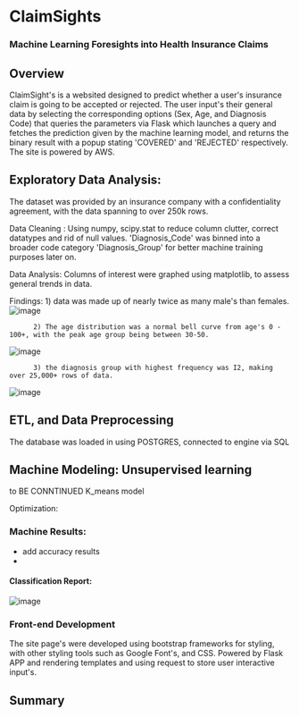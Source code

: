 # ClaimSights
### Machine Learning Foresights into Health Insurance Claims

## Overview
ClaimSight's is a websited designed to predict whether a user's insurance claim is going to be accepted or rejected. The user input's their general data by selecting the corresponding options (Sex, Age, and Diagnosis Code) that queries the parameters via Flask which launches a query and fetches the prediction given by the machine learning model, and returns the binary result with a popup stating 'COVERED' and 'REJECTED' respectively. The site is powered by AWS.


## Exploratory Data Analysis: 
The dataset was provided by an insurance company with a confidentiality agreement, with the data spanning to over 250k rows. 

Data Cleaning : Using numpy, scipy.stat to reduce column clutter, correct datatypes and rid of null values. 'Diagnosis_Code' was binned into a broader code category 'Diagnosis_Group' for better machine training purposes later on. 

Data Analysis: Columns of interest were graphed using matplotlib, to assess general trends in data. 

Findings: 1) data was made up of nearly twice as many male's than females.
![image](https://github.com/Yasmin-9/Project-4-Group-5/assets/136015250/4965bde5-90c9-432a-bbe8-443a4fdb25c2)

          2) The age distribution was a normal bell curve from age's 0 - 100+, with the peak age group being between 30-50.
![image](https://github.com/Yasmin-9/Project-4-Group-5/assets/136015250/a789e502-952a-49ae-a8b4-71008a76b31d)

          3) the diagnosis group with highest frequency was I2, making over 25,000+ rows of data.
![image](https://github.com/Yasmin-9/Project-4-Group-5/assets/136015250/328536c7-828a-4ed1-a351-22a5377eefc7)

## ETL, and Data Preprocessing 
The database was loaded in using POSTGRES, connected to engine via SQL

## Machine Modeling: Unsupervised learning

to BE CONNTINUED
K_means model

Optimization: 


### Machine Results:
- add accuracy results
- 
#### Classification Report:

![image](https://github.com/Yasmin-9/Project-4-Group-5/assets/136015250/678e8285-fb55-4d18-8fbd-af85987d4133)


### Front-end Development
The site page's were developed using bootstrap frameworks for styling, with other styling tools such as Google Font's, and CSS. Powered by Flask APP and rendering templates and using request to store user interactive input's.

 
## Summary

